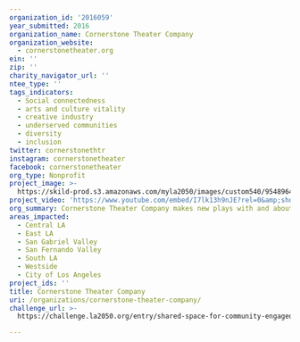 ```yaml
---
organization_id: '2016059'
year_submitted: 2016
organization_name: Cornerstone Theater Company
organization_website:
  - cornerstonetheater.org
ein: ''
zip: ''
charity_navigator_url: ''
ntee_type: ''
tags_indicators:
  - Social connectedness
  - arts and culture vitality
  - creative industry
  - underserved communities
  - diversity
  - inclusion
twitter: cornerstonethtr
instagram: cornerstonetheater
facebook: cornerstonetheater
org_type: Nonprofit
project_image: >-
  https://skild-prod.s3.amazonaws.com/myla2050/images/custom540/9548964265741-team89.jpg
project_video: 'https://www.youtube.com/embed/I7lk13h9nJE?rel=0&amp;showinfo=0'
org_summary: Cornerstone Theater Company makes new plays with and about communities.
areas_impacted:
  - Central LA
  - East LA
  - San Gabriel Valley
  - San Fernando Valley
  - South LA
  - Westside
  - City of Los Angeles
project_ids: ''
title: Cornerstone Theater Company
uri: /organizations/cornerstone-theater-company/
challenge_url: >-
  https://challenge.la2050.org/entry/shared-space-for-community-engaged-creative-practice

---
```

